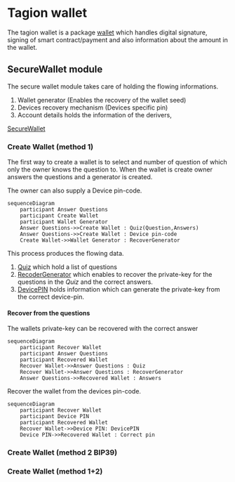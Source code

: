 # Tagion wallet

The tagion wallet is a package [wallet](https://ddoc.tagion.org/tagion.wallet.html) which handles digital signature, signing of smart contract/payment and also information about the amount in the wallet.

## SecureWallet module
The secure wallet module takes care of holding the flowing informations.

1. Wallet generator (Enables the recovery of the wallet seed)
2. Devices recovery mechanism (Devices specific pin) 
3. Account details holds the information of the derivers,


[SecureWallet](https://ddoc.tagion.org/tagion.wallet.SecureWallet.SecureWallet.html)

### Create Wallet (method 1)

The first way to create a wallet is to select and number of question of which only the owner knows the question to. When the wallet is create owner answers the questions and a generator is created.

The owner can also supply a Device pin-code.

```mermaid
sequenceDiagram
    participant Answer Questions
    participant Create Wallet
    participant Wallet Generator
    Answer Questions->>Create Wallet : Quiz(Question,Answers)
    Answer Questions->>Create Wallet : Device pin-code
    Create Wallet->>Wallet Generator : RecoverGenerator
```
This process produces the flowing data.
1. [Quiz](https://ddoc.tagion.org/tagion.wallet.WalletRecords.Quiz.html) which hold a list of questions
2. [RecoderGenerator](https://ddoc.tagion.org/tagion.wallet.WalletRecords.RecoverGenerator.html) which enables to recover the private-key for the questions in the *Quiz* and the correct answers.
3. [DevicePIN](https://ddoc.tagion.org/tagion.wallet.WalletRecords.DevicePIN.html) holds information which can generate the private-key from the correct device-pin.

#### Recover from the questions

The wallets private-key can be recovered with the correct answer
```mermaid
sequenceDiagram
    participant Recover Wallet
    participant Answer Questions
    participant Recovered Wallet
	Recover Wallet->>Answer Questions : Quiz
	Recover Wallet->>Answer Questions : RecoverGenerator
	Answer Questions->>Recovered Wallet : Answers
```

Recover the wallet from the devices pin-code.
```mermaid
sequenceDiagram
    participant Recover Wallet
    participant Device PIN
    participant Recovered Wallet
	Recover Wallet->>Device PIN: DevicePIN
	Device PIN->>Recovered Wallet : Correct pin 
```

### Create Wallet (method 2 BIP39)


### Create Wallet (method 1+2)


